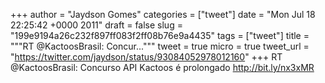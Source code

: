 
+++
author = "Jaydson Gomes"
categories = ["tweet"]
date = "Mon Jul 18 22:25:42 +0000 2011"
draft = false
slug = "199e9194a26c232f897ff083f2ff08b76e9a4435"
tags = ["tweet"]
title = """RT @KactoosBrasil: Concur..."""
tweet = true
micro = true
tweet_url = "https://twitter.com/jaydson/status/93084052978012160"
+++
RT @KactoosBrasil: Concurso API Kactoos é prolongado http://bit.ly/nx3xMR
